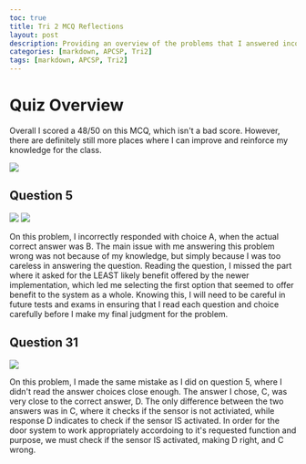 ```yaml
---
toc: true
title: Tri 2 MCQ Reflections
layout: post
description: Providing an overview of the problems that I answered incorrectly on the Collegeboard MCQ.
categories: [markdown, APCSP, Tri2]
tags: [markdown, APCSP, Tri2]
---
```


# Quiz Overview
Overall I scored a 48/50 on this MCQ, which isn't a bad score. However, there are definitely still more places where I can improve and reinforce my knowledge for the class.

![]({{site.baseurl}}/images/results.png " ")

## Question 5
![]({{site.baseurl}}/images/Q1P1.png " ")
![]({{site.baseurl}}/images/Q1P2.png " ")

On this problem, I incorrectly responded with choice A, when the actual correct answer was B. The main issue with me answering this problem wrong was not because of my knowledge, but simply because I was too careless in answering the question. Reading the question, I missed the part where it asked for the LEAST likely benefit offered by the newer implementation, which led me selecting the first option that seemed to offer benefit to the system as a whole. Knowing this, I will need to be careful in future tests and exams in ensuring that I read each question and choice carefully before I make my final judgment for the problem.

## Question 31
![]({{site.baseurl}}/images/Q2.png " ")

On this problem, I made the same mistake as I did on question 5, where I didn't read the answer choices close enough. The answer I chose, C, was very close to the correct answer, D. The only difference between the two answers was in C, where it checks if the sensor is not activiated, while response D indicates to check if the sensor IS activated. In order for the door system to work appropriately accordoing to it's requested function and purpose, we must check if the sensor IS activated, making D right, and C wrong.